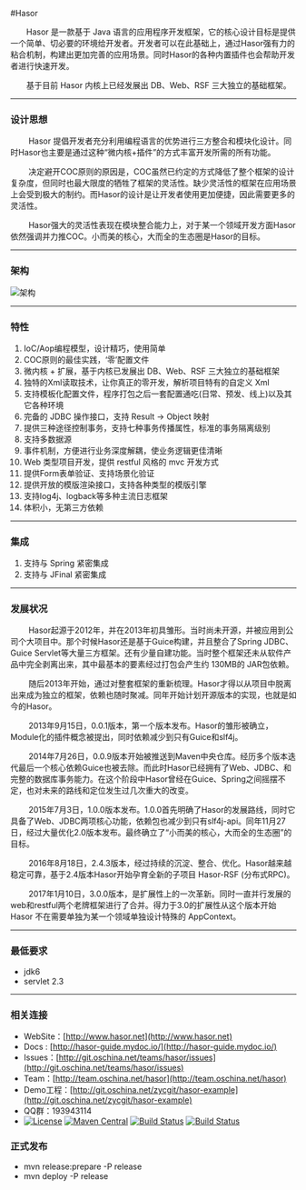 #Hasor

&emsp;&emsp;Hasor 是一款基于 Java 语言的应用程序开发框架，它的核心设计目标是提供一个简单、切必要的环境给开发者。开发者可以在此基础上，通过Hasor强有力的粘合机制，构建出更加完善的应用场景。同时Hasor的各种内置插件也会帮助开发者进行快速开发。

&emsp;&emsp;基于目前 Hasor 内核上已经发展出 DB、Web、RSF 三大独立的基础框架。

----------
### 设计思想

&emsp;&emsp; Hasor 提倡开发者充分利用编程语言的优势进行三方整合和模块化设计。同时Hasor也主要是通过这种“微内核+插件”的方式丰富开发所需的所有功能。

&emsp;&emsp; 决定避开COC原则的原因是，COC虽然已约定的方式降低了整个框架的设计复杂度，但同时也最大限度的牺牲了框架的灵活性。缺少灵活性的框架在应用场景上会受到极大的制约。而Hasor的设计是让开发者使用更加便捷，因此需要更多的灵活性。

&emsp;&emsp; Hasor强大的灵活性表现在模块整合能力上，对于某一个领域开发方面Hasor依然强调并力推COC。小而美的核心，大而全的生态圈是Hasor的目标。

----------
### 架构

![架构](http://project.hasor.net/resources/185946_9TWV_1166271.png)

----------
### 特性
01. IoC/Aop编程模型，设计精巧，使用简单
02. COC原则的最佳实践，‘零’配置文件
03. 微内核 + 扩展，基于内核已发展出 DB、Web、RSF 三大独立的基础框架
04. 独特的Xml读取技术，让你真正的零开发，解析项目特有的自定义 Xml
05. 支持模板化配置文件，程序打包之后一套配置通吃(日常、预发、线上)以及其它各种环境
06. 完备的 JDBC 操作接口，支持 Result -> Object 映射
07. 提供三种途径控制事务，支持七种事务传播属性，标准的事务隔离级别
08. 支持多数据源
09. 事件机制，方便进行业务深度解耦，使业务逻辑更佳清晰
10. Web 类型项目开发，提供 restful 风格的 mvc 开发方式
11. 提供Form表单验证、支持场景化验证
12. 提供开放的模版渲染接口，支持各种类型的模版引擎
13. 支持log4j、logback等多种主流日志框架
14. 体积小，无第三方依赖

----------
### 集成
01. 支持与 Spring 紧密集成
02. 支持与 JFinal 紧密集成

----------
### 发展状况

&emsp;&emsp; Hasor起源于2012年，并在2013年初具雏形。当时尚未开源，并被应用到公司个大项目中。那个时候Hasor还是基于Guice构建，并且整合了Spring JDBC、Guice Servlet等大量三方框架。还有少量自建功能。当时整个框架还未从软件产品中完全剥离出来，其中最基本的要素经过打包会产生约 130MB的 JAR包依赖。

&emsp;&emsp; 随后2013年开始，通过对整套框架的重新梳理。Hasor才得以从项目中脱离出来成为独立的框架，依赖也随时聚减。同年开始计划开源版本的实现，也就是如今的Hasor。

&emsp;&emsp; 2013年9月15日，0.0.1版本，第一个版本发布。Hasor的雏形被确立，Module化的插件概念被提出，同时依赖减少到只有Guice和slf4j。

&emsp;&emsp; 2014年7月26日，0.0.9版本开始被推送到Maven中央仓库。经历多个版本迭代最后一个核心依赖Guice也被去除。而此时Hasor已经拥有了Web、JDBC、和完整的数据库事务能力。在这个阶段中Hasor曾经在Guice、Spring之间摇摆不定，也对未来的路线和定位发生过几次重大的改变。

&emsp;&emsp; 2015年7月3日，1.0.0版本发布。1.0.0首先明确了Hasor的发展路线，同时它具备了Web、JDBC两项核心功能，依赖包也减少到只有slf4j-api。同年11月27日，经过大量优化2.0版本发布。最终确立了“小而美的核心，大而全的生态圈”的目标。

&emsp;&emsp; 2016年8月18日，2.4.3版本，经过持续的沉淀、整合、优化。Hasor越来越稳定可靠，基于2.4版本Hasor开始孕育全新的子项目 Hasor-RSF (分布式RPC)。

&emsp;&emsp; 2017年1月10日，3.0.0版本，是扩展性上的一次革新。同时一直并行发展的web和restful两个老牌框架进行了合并。得力于3.0的扩展性从这个版本开始Hasor 不在需要单独为某一个领域单独设计特殊的 AppContext。

----------
### 最低要求
* jdk6
* servlet 2.3

----------
### 相关连接

* WebSite：[http://www.hasor.net](http://www.hasor.net)
* Docs : [http://hasor-guide.mydoc.io/](http://hasor-guide.mydoc.io/)
* Issues：[http://git.oschina.net/teams/hasor/issues](http://git.oschina.net/teams/hasor/issues)
* Team：[http://team.oschina.net/hasor](http://team.oschina.net/hasor)
* Demo工程：[http://git.oschina.net/zycgit/hasor-example](http://git.oschina.net/zycgit/hasor-example)
* QQ群：193943114
* [![License](https://img.shields.io/badge/license-Apache%202-4EB1BA.svg)](https://www.apache.org/licenses/LICENSE-2.0.html)
[![Maven Central](https://maven-badges.herokuapp.com/maven-central/net.hasor/hasor-core/badge.svg)](https://maven-badges.herokuapp.com/maven-central/net.hasor/hasor-core)
[![Build Status](https://travis-ci.org/zycgit/hasor.svg?branch=master)](https://travis-ci.org/zycgit/hasor)
[![Build Status](https://travis-ci.org/zycgit/hasor.svg?branch=dev)](https://travis-ci.org/zycgit/hasor)

### 正式发布

* mvn release:prepare -P release
* mvn deploy -P release